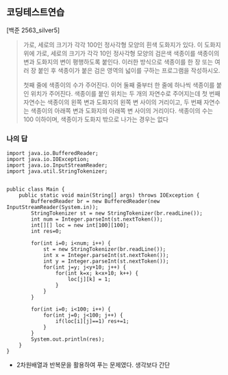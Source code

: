 ## 코딩테스트연습
[백준 2563_silver5]

> 가로, 세로의 크기가 각각 100인 정사각형 모양의 흰색 도화지가 있다. 이 도화지 위에 가로, 세로의 크기가 각각 10인 정사각형 모양의 검은색 색종이를 색종이의 변과 도화지의 변이 평행하도록 붙인다. 이러한 방식으로 색종이를 한 장 또는 여러 장 붙인 후 색종이가 붙은 검은 영역의 넓이를 구하는 프로그램을 작성하시오.   
>
> 첫째 줄에 색종이의 수가 주어진다. 이어 둘째 줄부터 한 줄에 하나씩 색종이를 붙인 위치가 주어진다. 색종이를 붙인 위치는 두 개의 자연수로 주어지는데 첫 번째 자연수는 색종이의 왼쪽 변과 도화지의 왼쪽 변 사이의 거리이고, 두 번째 자연수는 색종이의 아래쪽 변과 도화지의 아래쪽 변 사이의 거리이다. 색종이의 수는 100 이하이며, 색종이가 도화지 밖으로 나가는 경우는 없다

### 나의 답
```
import java.io.BufferedReader;
import java.io.IOException;
import java.io.InputStreamReader;
import java.util.StringTokenizer;


public class Main {
	public static void main(String[] args) throws IOException {
		BufferedReader br = new BufferedReader(new InputStreamReader(System.in));
		StringTokenizer st = new StringTokenizer(br.readLine());
		int num = Integer.parseInt(st.nextToken());
		int[][] loc = new int[100][100];
		int res=0;
		
		for(int i=0; i<num; i++) {
			st = new StringTokenizer(br.readLine());
			int x = Integer.parseInt(st.nextToken());
			int y = Integer.parseInt(st.nextToken());
			for(int j=y; j<y+10; j++) {
				for(int k=x; k<x+10; k++) {
					loc[j][k] = 1;
				}
			}
		}
		
		for(int i=0; i<100; i++) {
			for(int j=0; j<100; j++) {
				if(loc[i][j]==1) res+=1;
			}
		}
		System.out.println(res);
	}
}
```

- 2차원배열과 반복문을 활용하여 푸는 문제였다. 생각보다 간단
